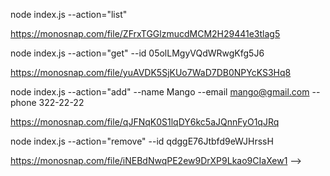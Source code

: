  <!-- nodejs-hw01

 <!-- Отримуємо і виводимо весь список контактів у вигляді таблиці (console.table) -->
node index.js --action="list"

<!-- скріншот результату виконання njs-01 : -->
 https://monosnap.com/file/ZFrxTGGlzmucdMCM2H29441e3tlag5

 <!-- Отримуємо контакт по id -->
node index.js --action="get" --id 05olLMgyVQdWRwgKfg5J6

<!-- скріншот результату виконання njs-02: -->
https://monosnap.com/file/yuAVDK5SjKUo7WaD7DB0NPYcKS3Hq8

 <!-- Додаємо контакт -->
node index.js --action="add" --name Mango --email mango@gmail.com --phone 322-22-22

<!-- скріншот результату виконання njs-03: -->
https://monosnap.com/file/qJFNqK0S1lqDY6kc5aJQnnFyO1qJRq

 <!-- Видаляємо контакт -->
node index.js --action="remove" --id qdggE76Jtbfd9eWJHrssH

<!-- скріншот результату виконання njs-04: -->
https://monosnap.com/file/iNEBdNwqPE2ew9DrXP9Lkao9CIaXew1 -->